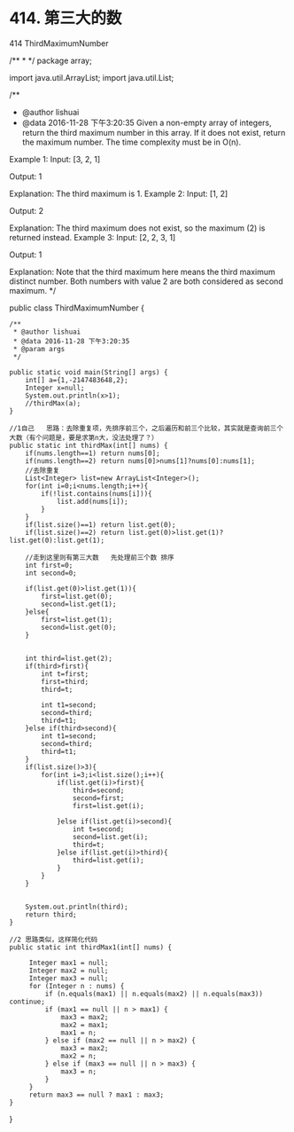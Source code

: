 # 414. 第三大的数

[](https://leetcode-cn.com/problems/third-maximum-number/)

414 ThirdMaximumNumber


/**
 *
 */
package array;

import java.util.ArrayList;
import java.util.List;

/**
 * @author lishuai
 * @data 2016-11-28 下午3:20:35
Given a non-empty array of integers, return the third maximum number in this array.
If it does not exist, return the maximum number. The time complexity must be in O(n).

Example 1:
Input: [3, 2, 1]

Output: 1

Explanation: The third maximum is 1.
Example 2:
Input: [1, 2]

Output: 2

Explanation: The third maximum does not exist, so the maximum (2) is returned instead.
Example 3:
Input: [2, 2, 3, 1]

Output: 1

Explanation: Note that the third maximum here means the third maximum distinct number.
Both numbers with value 2 are both considered as second maximum.
 */

public class ThirdMaximumNumber {

    /**
     * @author lishuai
     * @data 2016-11-28 下午3:20:35
     * @param args
     */

    public static void main(String[] args) {
        int[] a={1,-2147483648,2};
        Integer x=null;
        System.out.println(x>1);
        //thirdMax(a);
    }

    //1自己   思路：去除重复项，先排序前三个，之后遍历和前三个比较，其实就是查询前三个大数（有个问题是，要是求第n大，没法处理了？）
    public static int thirdMax(int[] nums) {
        if(nums.length==1) return nums[0];
        if(nums.length==2) return nums[0]>nums[1]?nums[0]:nums[1];
        //去除重复
        List<Integer> list=new ArrayList<Integer>();
        for(int i=0;i<nums.length;i++){
            if(!list.contains(nums[i])){
                list.add(nums[i]);
            }
        }
        if(list.size()==1) return list.get(0);
        if(list.size()==2) return list.get(0)>list.get(1)?list.get(0):list.get(1);

        //走到这里则有第三大数   先处理前三个数 排序
        int first=0;
        int second=0;

        if(list.get(0)>list.get(1)){
            first=list.get(0);
            second=list.get(1);
        }else{
            first=list.get(1);
            second=list.get(0);
        }


        int third=list.get(2);
        if(third>first){
            int t=first;
            first=third;
            third=t;

            int t1=second;
            second=third;
            third=t1;
        }else if(third>second){
            int t1=second;
            second=third;
            third=t1;
        }
        if(list.size()>3){
            for(int i=3;i<list.size();i++){
                if(list.get(i)>first){                   
                    third=second;
                    second=first;
                    first=list.get(i);

                }else if(list.get(i)>second){
                    int t=second;
                    second=list.get(i);
                    third=t;
                }else if(list.get(i)>third){
                    third=list.get(i);
                }
            }
        }


        System.out.println(third);
        return third;
    }

    //2 思路类似，这样简化代码
    public static int thirdMax1(int[] nums) {

         Integer max1 = null;
         Integer max2 = null;
         Integer max3 = null;
         for (Integer n : nums) {
             if (n.equals(max1) || n.equals(max2) || n.equals(max3)) continue;
             if (max1 == null || n > max1) {
                 max3 = max2;
                 max2 = max1;
                 max1 = n;
             } else if (max2 == null || n > max2) {
                 max3 = max2;
                 max2 = n;
             } else if (max3 == null || n > max3) {
                 max3 = n;
             }
         }
         return max3 == null ? max1 : max3;
    }


}
